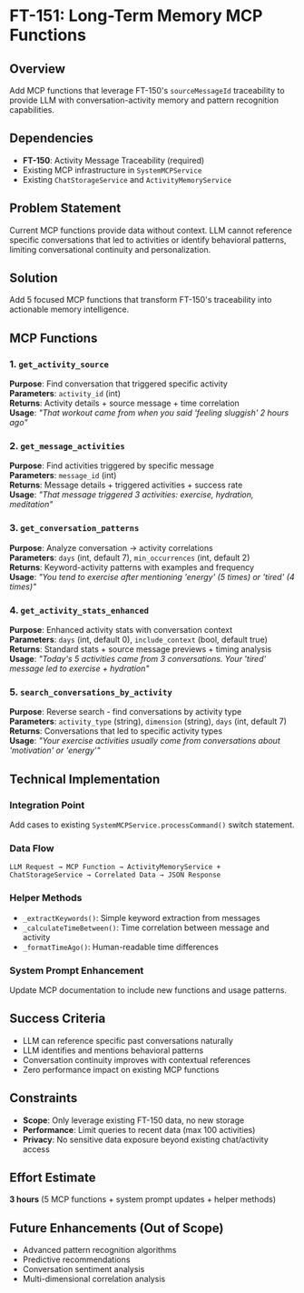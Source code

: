 # FT-151: Long-Term Memory MCP Functions

## Overview
Add MCP functions that leverage FT-150's `sourceMessageId` traceability to provide LLM with conversation-activity memory and pattern recognition capabilities.

## Dependencies
- **FT-150**: Activity Message Traceability (required)
- Existing MCP infrastructure in `SystemMCPService`
- Existing `ChatStorageService` and `ActivityMemoryService`

## Problem Statement
Current MCP functions provide data without context. LLM cannot reference specific conversations that led to activities or identify behavioral patterns, limiting conversational continuity and personalization.

## Solution
Add 5 focused MCP functions that transform FT-150's traceability into actionable memory intelligence.

## MCP Functions

### 1. `get_activity_source`
**Purpose**: Find conversation that triggered specific activity  
**Parameters**: `activity_id` (int)  
**Returns**: Activity details + source message + time correlation  
**Usage**: *"That workout came from when you said 'feeling sluggish' 2 hours ago"*

### 2. `get_message_activities` 
**Purpose**: Find activities triggered by specific message  
**Parameters**: `message_id` (int)  
**Returns**: Message details + triggered activities + success rate  
**Usage**: *"That message triggered 3 activities: exercise, hydration, meditation"*

### 3. `get_conversation_patterns`
**Purpose**: Analyze conversation → activity correlations  
**Parameters**: `days` (int, default 7), `min_occurrences` (int, default 2)  
**Returns**: Keyword-activity patterns with examples and frequency  
**Usage**: *"You tend to exercise after mentioning 'energy' (5 times) or 'tired' (4 times)"*

### 4. `get_activity_stats_enhanced`
**Purpose**: Enhanced activity stats with conversation context  
**Parameters**: `days` (int, default 0), `include_context` (bool, default true)  
**Returns**: Standard stats + source message previews + timing analysis  
**Usage**: *"Today's 5 activities came from 3 conversations. Your 'tired' message led to exercise + hydration"*

### 5. `search_conversations_by_activity`
**Purpose**: Reverse search - find conversations by activity type  
**Parameters**: `activity_type` (string), `dimension` (string), `days` (int, default 7)  
**Returns**: Conversations that led to specific activity types  
**Usage**: *"Your exercise activities usually come from conversations about 'motivation' or 'energy'"*

## Technical Implementation

### Integration Point
Add cases to existing `SystemMCPService.processCommand()` switch statement.

### Data Flow
```
LLM Request → MCP Function → ActivityMemoryService + ChatStorageService → Correlated Data → JSON Response
```

### Helper Methods
- `_extractKeywords()`: Simple keyword extraction from messages
- `_calculateTimeBetween()`: Time correlation between message and activity
- `_formatTimeAgo()`: Human-readable time differences

### System Prompt Enhancement
Update MCP documentation to include new functions and usage patterns.

## Success Criteria
- LLM can reference specific past conversations naturally
- LLM identifies and mentions behavioral patterns
- Conversation continuity improves with contextual references
- Zero performance impact on existing MCP functions

## Constraints
- **Scope**: Only leverage existing FT-150 data, no new storage
- **Performance**: Limit queries to recent data (max 100 activities)
- **Privacy**: No sensitive data exposure beyond existing chat/activity access

## Effort Estimate
**3 hours** (5 MCP functions + system prompt updates + helper methods)

## Future Enhancements (Out of Scope)
- Advanced pattern recognition algorithms
- Predictive recommendations
- Conversation sentiment analysis
- Multi-dimensional correlation analysis
